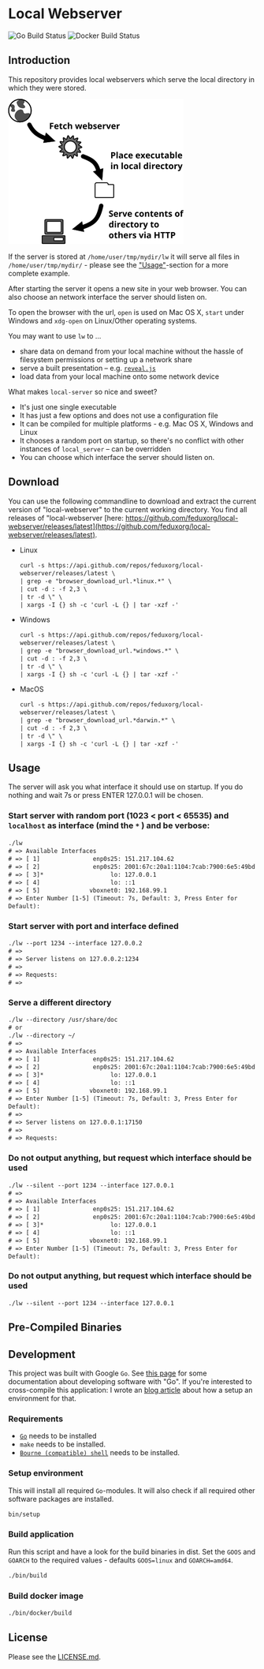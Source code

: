 # Local Webserver

![Go Build Status](https://github.com/feduxorg/local-webserver/workflows/Go/badge.svg)
![Docker Build Status](https://github.com/feduxorg/local-webserver/workflows/Docker/badge.svg)

## Introduction

This repository provides local webservers which serve the local directory in
which they were stored.

![Description](resources/description.png)

If the server is stored at `/home/user/tmp/mydir/lw` it will serve
all files in `/home/user/tmp/mydir/` - please see the ["Usage"](#usage)-section
for a more complete example.

After starting the server it opens a new site in your web browser. You can also
choose an network interface the server should listen on.

To open the browser with the url, `open` is used on Mac OS X, `start` under
Windows and `xdg-open` on Linux/Other operating systems.

You may want to use `lw` to ...

* share data on demand from your local machine without the hassle of filesystem
  permissions or setting up a network share
* serve a built presentation &ndash; e.g. [`reveal.js`](https://github.com/hakimel/reveal.js)
* load data from your local machine onto some network device

What makes `local-server` so nice and sweet?
* It's just one single executable
* It has just a few options and does not use a configuration file
* It can be compiled for multiple platforms - e.g. Mac OS X, Windows and Linux
* It chooses a random port on startup, so there's no conflict with other
  instances of `local_server` &ndash; can be overridden
* You can choose which interface the server should listen on.

## Download

You can use the following commandline to download and extract the current
version of "local-webserver" to the current working directory. You find all releases of "local-webserver [here: https://github.com/feduxorg/local-webserver/releases/latest](https://github.com/feduxorg/local-webserver/releases/latest).

* Linux

  ~~~
  curl -s https://api.github.com/repos/feduxorg/local-webserver/releases/latest \
  | grep -e "browser_download_url.*linux.*" \
  | cut -d : -f 2,3 \
  | tr -d \" \
  | xargs -I {} sh -c 'curl -L {} | tar -xzf -'
  ~~~

* Windows

  ~~~
  curl -s https://api.github.com/repos/feduxorg/local-webserver/releases/latest \
  | grep -e "browser_download_url.*windows.*" \
  | cut -d : -f 2,3 \
  | tr -d \" \
  | xargs -I {} sh -c 'curl -L {} | tar -xzf -'
  ~~~

* MacOS

  ~~~
  curl -s https://api.github.com/repos/feduxorg/local-webserver/releases/latest \
  | grep -e "browser_download_url.*darwin.*" \
  | cut -d : -f 2,3 \
  | tr -d \" \
  | xargs -I {} sh -c 'curl -L {} | tar -xzf -'
  ~~~

## Usage

The server will ask you what interface it should use on startup. If you do
nothing and wait 7s or press ENTER 127.0.0.1 will be chosen.

### Start server with random port (1023 < port < 65535) and `localhost` as interface (mind the `*` ) and be verbose:

~~~
./lw
# => Available Interfaces
# => [ 1]               enp0s25: 151.217.104.62
# => [ 2]               enp0s25: 2001:67c:20a1:1104:7cab:7900:6e5:49bd
# => [ 3]*                   lo: 127.0.0.1
# => [ 4]                    lo: ::1
# => [ 5]              vboxnet0: 192.168.99.1
# => Enter Number [1-5] (Timeout: 7s, Default: 3, Press Enter for Default):
~~~

### Start server with port and interface defined

~~~
./lw --port 1234 --interface 127.0.0.2
# => 
# => Server listens on 127.0.0.2:1234
# => 
# => Requests:
# => 
~~~

### Serve a different directory

~~~
./lw --directory /usr/share/doc
# or
./lw --directory ~/
# => 
# => Available Interfaces
# => [ 1]               enp0s25: 151.217.104.62
# => [ 2]               enp0s25: 2001:67c:20a1:1104:7cab:7900:6e5:49bd
# => [ 3]*                   lo: 127.0.0.1
# => [ 4]                    lo: ::1
# => [ 5]              vboxnet0: 192.168.99.1
# => Enter Number [1-5] (Timeout: 7s, Default: 3, Press Enter for Default):
# => 
# => Server listens on 127.0.0.1:17150
# => 
# => Requests:
~~~

### Do not output anything, but request which interface should be used

~~~
./lw --silent --port 1234 --interface 127.0.0.1
# => 
# => Available Interfaces
# => [ 1]               enp0s25: 151.217.104.62
# => [ 2]               enp0s25: 2001:67c:20a1:1104:7cab:7900:6e5:49bd
# => [ 3]*                   lo: 127.0.0.1
# => [ 4]                    lo: ::1
# => [ 5]              vboxnet0: 192.168.99.1
# => Enter Number [1-5] (Timeout: 7s, Default: 3, Press Enter for Default):
~~~


### Do not output anything, but request which interface should be used

~~~
./lw --silent --port 1234 --interface 127.0.0.1
~~~

## Pre-Compiled Binaries

## Development

This project was built with Google `Go`. See [this
page](https://golang.org/doc/) for some documentation about developing software
with "Go". If you're interested to cross-compile this application: I wrote an
[blog article](https://www.fedux.org/articles/2017/07/29/bootstrapping-go.html)
about how a setup an environment for that.

### Requirements

* [`Go`](http://golang.org) needs to be installed
* `make` needs to be installed.
* [`Bourne (compatible) shell`](http://en.wikipedia.org/wiki/Bourne_shell)
  needs to be installed.

### Setup environment

This will install all required `Go`-modules. It will also check if all required
other software packages are installed.

```bash
bin/setup
```

### Build application

Run this script and have a look for the build binaries in dist. Set the `GOOS`
and `GOARCH` to the required values - defaults `GOOS=linux` and `GOARCH=amd64`.

```bash
./bin/build
```

### Build docker image

```bash
./bin/docker/build
```

## License

Please see the [LICENSE.md](LICENSE.md).
